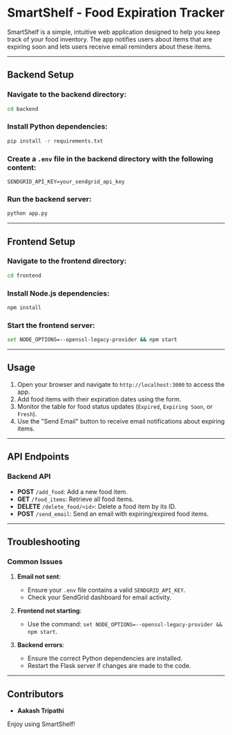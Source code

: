 
# SmartShelf - Food Expiration Tracker

SmartShelf is a simple, intuitive web application designed to help you keep track of your food inventory. The app notifies users about items that are expiring soon and lets users receive email reminders about these items.

---

## Backend Setup

### Navigate to the backend directory:
```bash
cd backend
```

### Install Python dependencies:
```bash
pip install -r requirements.txt
```

### Create a `.env` file in the backend directory with the following content:
```env
SENDGRID_API_KEY=your_sendgrid_api_key
```

### Run the backend server:
```bash
python app.py
```

---

## Frontend Setup

### Navigate to the frontend directory:
```bash
cd frontend
```

### Install Node.js dependencies:
```bash
npm install
```

### Start the frontend server:
```bash
set NODE_OPTIONS=--openssl-legacy-provider && npm start
```

---

## Usage

   1. Open your browser and navigate to `http://localhost:3000` to access the app.
   2. Add food items with their expiration dates using the form.
   3. Monitor the table for food status updates (`Expired`, `Expiring Soon`, or `Fresh`).
   4. Use the "Send Email" button to receive email notifications about expiring items.

---

## API Endpoints

### Backend API

- **POST** `/add_food`: Add a new food item.
- **GET** `/food_items`: Retrieve all food items.
- **DELETE** `/delete_food/<id>`: Delete a food item by its ID.
- **POST** `/send_email`: Send an email with expiring/expired food items.

---

## Troubleshooting

### Common Issues

1. **Email not sent**:
   - Ensure your `.env` file contains a valid `SENDGRID_API_KEY`.
   - Check your SendGrid dashboard for email activity.

2. **Frontend not starting**:
   - Use the command: `set NODE_OPTIONS=--openssl-legacy-provider && npm start`.

3. **Backend errors**:
   - Ensure the correct Python dependencies are installed.
   - Restart the Flask server if changes are made to the code.

---



## Contributors

- **Aakash Tripathi**

Enjoy using SmartShelf!
